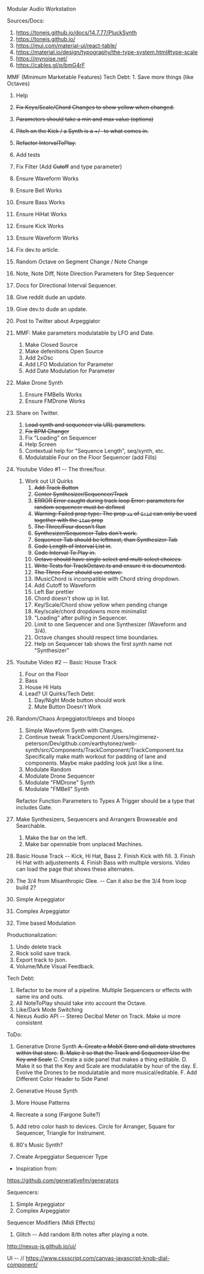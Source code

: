 Modular Audio Workstation

Sources/Docs:
1. https://tonejs.github.io/docs/14.7.77/PluckSynth
2. https://tonejs.github.io/
3. https://mui.com/material-ui/react-table/
4. https://material.io/design/typography/the-type-system.html#type-scale
5. https://mynoise.net/
6. https://cables.gl/p/bmG4rF

MMF (Minimum Marketable Features)
Tech Debt: 1. Save more things (like Octaves)

1. Help
  1. ~~Fix Keys/Scale/Chord Changes to show yellow when changed.~~
  2. ~~Parameters should take a min and max value (options)~~
  18. ~~Pitch on the Kick / a Synth is a +/- to what comes in.~~
  3. ~~Refactor IntervalToPlay.~~
  2. Add tests
  4. Fix Filter (Add ~~Cutoff~~ and type parameter)
  5. Ensure Waveform Works
  6. Ensure Bell Works
  7. Ensure Bass Works
  8. Ensure HiHat Works
  9. Ensure Kick Works
  10. Ensure Waveform Works
  11. Fix dev.to article.
  13. Random Octave on Segment Change / Note Change
  14. Note, Note Diff, Note Direction Parameters for Step Sequencer
  15. Docs for Directional Interval Sequencer.
  16. Give reddit dude an update.
  17. Give dev.to dude an update.
  12. Post to Twitter about Arpeggiator

  
2. MMF: Make parameters modulatable by LFO and Date.
    1. Make Closed Source
    2. Make defenitions Open Source
    3. Add 2xOsc
    4. Add LFO Modulation for Parameter
    4. Add Date Modulation for Parameter

3. Make Drone Synth
    1. Ensure FMBells Works
    2. Ensure FMDrone Works

1. Share on Twitter.
    1. ~~Load synth and sequencer via URL parameters.~~
    2. ~~Fix BPM Changer~~
    3. Fix "Loading" on Sequencer
    3. Help Screen
    4. Contextual help for "Sequence Length", seq/synth, etc.
    5. Modulatable Four on the Floor Sequencer (add Fills)


1. Youtube Video #1 -- The three/four.
    1. Work out UI Quirks
        1. ~~Add Track Button~~
        2. ~~Center Synthesizer/Sequencer/Track~~
        3. ~~ERROR Error caught during track loop Error: parameters for random sequencer must be defined~~
        4. ~~Warning: Failed prop type: The prop `xs` of `Grid` can only be used together with the `item` prop~~
        5. ~~The Three/Four doesn't Run~~ 
        6. ~~Synthesizer/Sequencer Tabs don't work.~~
        7. ~~Sequencer Tab should be leftmost, than Synthesizer Tab~~
        8. ~~Code Length of Interval List in~~.
        8. ~~Code Interval To Play in.~~
        9. ~~Octave should have single select and multi select choices.~~
        10. ~~Write Tests for TrackOctave.ts and ensure it is documented.~~
        11. ~~The Three Four should use octave.~~
        12. IMusicChord is incompatible with Chord string dropdown.
        12. Add Cutoff to Waveform
        13. Left Bar prettier
        14. Chord doesn't show up in list.
        15. Key/Scale/Chord show yellow when pending change
        16. Key/scale/chord dropdowns more minimalist
        17. "Loading" after pulling in Sequencer.
        18. Limit to one Sequencer and one Synthesizer (Waveform and 3/4).
        19. Octave changes should respect time boundaries.
        20. Help on Sequencer tab shows the first synth name not "Synthesizer"
2. Youtube Video #2 -- Basic House Track
    1. Four on the Floor
    2. Bass
    3. House Hi Hats
    4. Lead?
    UI Quirks/Tech Debt:
        1. Day/Night Mode button should work
        2. Mute Button Doesn't Work
    



1. Random/Chaos Arpeggiator/bleeps and bloops
    1. Simple Waveform Synth with Changes.
    2. Continue tweak TrackComponent 
        /Users/mgimenez-peterson/Dev/github.com/earthytonez/web-synth/src/Components/TrackComponent/TrackComponent.tsx
        Specifically make math workout for padding of lane and components.  Maybe make padding look just like a line.
    2. Modulate Random
    3. Modulate Drone Sequencer
    4. Modulate "FMDrone" Synth
    5. Modulate "FMBell" Synth

    Refactor Function Parameters to Types
    A Trigger should be a type that includes Gate.

2. Make Synthesizers, Sequencers and Arrangers Browseable and Searchable.
    1. Make the bar on the left.
    2. Make bar opennable from unplaced Machines.
    
2. Basic House Track -- Kick, Hi Hat, Bass
    2. Finish Kick with fill.
    3. Finish Hi Hat with adjustements
    4. Finish Bass with multiple versions.
        Video can load the page that shows these alternates.
2. The 3/4 from Misanthropic Glee. -- Can it also be the 3/4 from loop build 2?
3. Simple Arpeggiator
4. Complex Arpeggiator
5. Time based Modulation


Productionalization:
1. Undo delete track
2. Rock solid save track.
3. Export track to json.    
4. Volume/Mute Visual Feedback.

Tech Debt:
1. Refactor to be more of a pipeline.  Multiple Sequencers or effects with same ins and outs.
2. All NoteToPlay should take into account the Octave.
3. Like/Dark Mode Switching
4. Nexus Audio API -- Stereo Decibal Meter on Track.
Make ui more consistent


ToDo:
1. Generative Drone Synth
    ~~A. Create a MobX Store and all data structures within that store.~~
    ~~B. Make it so that the Track and Sequencer Use the Key and Scale~~
    C. Create a side panel that makes a thing editable.
    D. Make it so that the Key and Scale are modulatable by hour of the day.
    E. Evolve the Drones to be modulatable and more musical/editable.
    F. Add Different Color Header to Side Panel

2. Generative House Synth
3. More House Patterns
4. Recreate a song (Fargone Suite?)
5. Add retro color hash to devices.   Circle for Arranger, Square for Sequencer, Triangle for Instrument.
6. 80's Music Synth?

7. Create Arpeggiator Sequencer Type

* Inspiration from:

https://github.com/generativefm/generators

Sequencers:
1. Simple Arpeggiator
2. Complex Arpeggiator

Sequencer Modifiers (Midi Effects)
1. Glitch -- Add random 8/th notes after playing a note.


http://nexus-js.github.io/ui/


UI -- 
// https://www.cssscript.com/canvas-javascript-knob-dial-component/